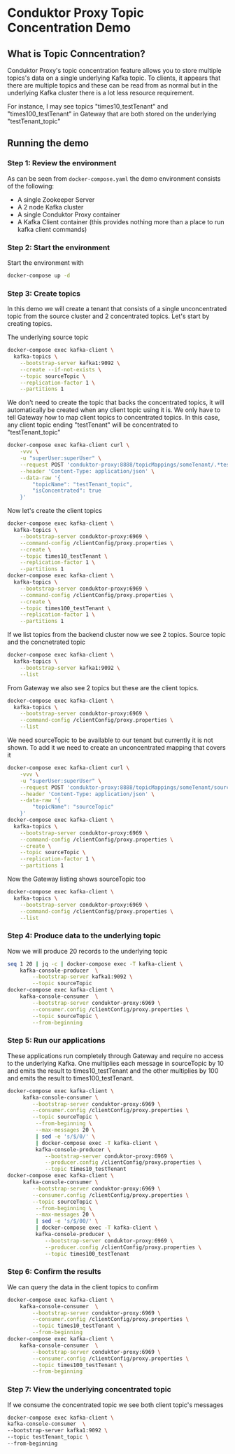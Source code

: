 # Conduktor Proxy Topic Concentration Demo

## What is Topic Conncentration?

Conduktor Proxy's topic concentration feature allows you to store multiple topics's data on a single underlying Kafka 
topic. To clients, it appears that there are multiple topics and these can be read from as normal but in the underlying 
Kafka cluster there is a lot less resource requirement.

For instance, I may see topics "times10_testTenant" and "times100_testTenant" in Gateway that are both stored on the 
underlying "testTenant_topic"

## Running the demo

### Step 1: Review the environment

As can be seen from `docker-compose.yaml` the demo environment consists of the following:

* A single Zookeeper Server
* A 2 node Kafka cluster
* A single Conduktor Proxy container
* A Kafka Client container (this provides nothing more than a place to run kafka client commands)

### Step 2: Start the environment

Start the environment with

```bash
docker-compose up -d
```

### Step 3: Create topics

In this demo we will create a tenant that consists of a single unconcentrated topic from the source cluster and 2 
concentrated topics. Let's start by creating topics.

The underlying source topic

```bash
docker-compose exec kafka-client \
  kafka-topics \
    --bootstrap-server kafka1:9092 \
    --create --if-not-exists \
    --topic sourceTopic \
    --replication-factor 1 \
    --partitions 1
```

We don't need to create the topic that backs the concentrated topics, it will automatically be created when any client 
topic using it is. We only have to tell Gateway how to map client topics to concentrated topics. In this case, any 
client topic ending "testTenant" will be concentrated to "testTenant_topic"

```bash
docker-compose exec kafka-client curl \
    -vvv \
    -u "superUser:superUser" \
    --request POST 'conduktor-proxy:8888/topicMappings/someTenant/.*testTenant' \
    --header 'Content-Type: application/json' \
    --data-raw '{
        "topicName": "testTenant_topic",
        "isConcentrated": true
    }'

```

Now let's create the client topics

```bash
docker-compose exec kafka-client \
  kafka-topics \
    --bootstrap-server conduktor-proxy:6969 \
    --command-config /clientConfig/proxy.properties \
    --create \
    --topic times10_testTenant \
    --replication-factor 1 \
    --partitions 1
docker-compose exec kafka-client \
  kafka-topics \
    --bootstrap-server conduktor-proxy:6969 \
    --command-config /clientConfig/proxy.properties \
    --create \
    --topic times100_testTenant \
    --replication-factor 1 \
    --partitions 1
```

If we list topics from the backend cluster now we see 2 topics. Source topic and the concnetrated topic

```bash
docker-compose exec kafka-client \
  kafka-topics \
    --bootstrap-server kafka1:9092 \
    --list
```

From Gateway we also see 2 topics but these are the client topics.

```bash
docker-compose exec kafka-client \
  kafka-topics \
    --bootstrap-server conduktor-proxy:6969 \
    --command-config /clientConfig/proxy.properties \
    --list
```

We need sourceTopic to be available to our tenant but currently it is not shown. To add it we need to create an 
unconcentrated mapping that covers it

```bash
docker-compose exec kafka-client curl \
    -vvv \
    -u "superUser:superUser" \
    --request POST 'conduktor-proxy:8888/topicMappings/someTenant/sourceTopic' \
    --header 'Content-Type: application/json' \
    --data-raw '{
        "topicName": "sourceTopic"
    }'
docker-compose exec kafka-client \
  kafka-topics \
    --bootstrap-server conduktor-proxy:6969 \
    --command-config /clientConfig/proxy.properties \
    --create \
    --topic sourceTopic \
    --replication-factor 1 \
    --partitions 1
```

Now the Gateway listing shows sourceTopic too

```bash
docker-compose exec kafka-client \
  kafka-topics \
    --bootstrap-server conduktor-proxy:6969 \
    --command-config /clientConfig/proxy.properties \
    --list
```

### Step 4: Produce data to the underlying topic

Now we will produce 20 records to the underlying topic

```bash
seq 1 20 | jq -c | docker-compose exec -T kafka-client \
    kafka-console-producer  \
        --bootstrap-server kafka1:9092 \
        --topic sourceTopic
docker-compose exec kafka-client \
    kafka-console-consumer  \
        --bootstrap-server conduktor-proxy:6969 \
        --consumer.config /clientConfig/proxy.properties \
        --topic sourceTopic \
        --from-beginning 
```

### Step 5: Run our applications

These applications run completely through Gateway and require no access to the underlying Kafka. One multiplies each 
message in sourceTopic by 10 and emits the result to times10_testTenant and the other multiplies by 100 and emits the 
result to times100_testTenant.

```bash
docker-compose exec kafka-client \
     kafka-console-consumer \
        --bootstrap-server conduktor-proxy:6969 \
        --consumer.config /clientConfig/proxy.properties \
        --topic sourceTopic \
         --from-beginning \
         --max-messages 20 \
         | sed -e 's/$/0/' \
         | docker-compose exec -T kafka-client \
         kafka-console-producer \
            --bootstrap-server conduktor-proxy:6969 \
            --producer.config /clientConfig/proxy.properties \
            --topic times10_testTenant 
docker-compose exec kafka-client \
     kafka-console-consumer \
        --bootstrap-server conduktor-proxy:6969 \
        --consumer.config /clientConfig/proxy.properties \
        --topic sourceTopic \
         --from-beginning \
         --max-messages 20 \
         | sed -e 's/$/00/' \
         | docker-compose exec -T kafka-client \
         kafka-console-producer \
            --bootstrap-server conduktor-proxy:6969 \
            --producer.config /clientConfig/proxy.properties \
            --topic times100_testTenant 
```


### Step 6: Confirm the results

We can query the data in the client topics to confirm

```bash
docker-compose exec kafka-client \
    kafka-console-consumer  \
        --bootstrap-server conduktor-proxy:6969 \
        --consumer.config /clientConfig/proxy.properties \
        --topic times10_testTenant \
        --from-beginning
docker-compose exec kafka-client \
    kafka-console-consumer  \
        --bootstrap-server conduktor-proxy:6969 \
        --consumer.config /clientConfig/proxy.properties \
        --topic times100_testTenant \
        --from-beginning

```

### Step 7: View the underlying concentrated topic

If we consume the concentrated topic we see both client topic's messages

```bash
docker-compose exec kafka-client \
kafka-console-consumer  \
--bootstrap-server kafka1:9092 \
--topic testTenant_topic \
--from-beginning
```